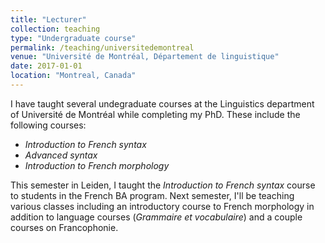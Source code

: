 ```yaml
---
title: "Lecturer"
collection: teaching
type: "Undergraduate course"
permalink: /teaching/universitedemontreal
venue: "Université de Montréal, Département de linguistique"
date: 2017-01-01
location: "Montreal, Canada"
---
```


I have taught several undegraduate courses at the Linguistics department of Université de Montréal while completing my PhD. These include the following courses:
- *Introduction to French syntax*
- *Advanced syntax*
- *Introduction to French morphology*

This semester in Leiden, I taught the *Introduction to French syntax* course to students in the French BA program. Next semester, I'll be teaching various classes including an introductory course to French morphology in addition to language courses (*Grammaire et vocabulaire*) and a couple courses on Francophonie.
